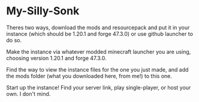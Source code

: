 # My-Silly-Sonk

Theres two ways, download the mods and resourcepack and put it in your instance (which should be 1.20.1 and forge 47.3.0) 
or use github launcher to do so.

Make the instance via whatever modded minecraft launcher you are using, choosing version 1.20.1 and forge 47.3.0.

Find the way to view the instance files for the one you just made, and add the mods folder (what you downloaded here, from me!) to this one. 

Start up the instance! Find your server link, play single-player, or host your own. I don't mind. 
